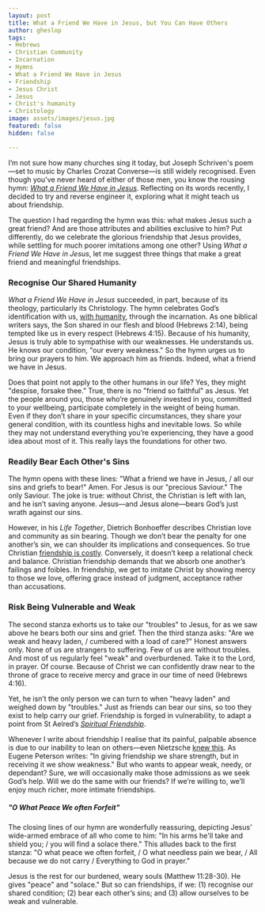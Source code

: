 ```yaml
---
layout: post
title: What a Friend We Have in Jesus, but You Can Have Others
author: gheslop
tags:
- Hebrews
- Christian Community
- Incarnation
- Hymns
- What a Friend We Have in Jesus
- Friendship
- Jesus Christ
- Jesus
- Christ's humanity
- Christology
image: assets/images/jesus.jpg
featured: false
hidden: false

---
```

I’m not sure how many churches sing it today, but Joseph Schriven's poem—set to music by Charles Crozat Converse—is still widely recognised. Even though you've never heard of either of those men, you know the rousing hymn: [_What a Friend We Have in Jesus_](https://www.hymnal.net/en/hymn/h/789 "The Hymn")_._ Reflecting on its words recently, I decided to try and reverse engineer it, exploring what it might teach us about friendship.

The question I had regarding the hymn was this: what makes Jesus such a great friend? And are those attributes and abilities exclusive to him? Put differently, do we celebrate the glorious friendship that Jesus provides, while settling for much poorer imitations among one other? Using _What a Friend We Have in Jesus_, let me suggest three things that make a great friend and meaningful friendships.

### Recognise Our Shared Humanity

_What a Friend We Have in Jesus_ succeeded, in part, because of its theology, particularly its Christology. The hymn celebrates God’s identification with us, [with humanity](https://rekindle.co.za/content/2022-10-06-jesus-weeping-at-lazarus-tomb-isn-t-remarkable-it-s-human "Jesus Wept for His Friend"), through the incarnation. As one biblical writers says, the Son shared in our flesh and blood (Hebrews 2:14), being tempted like us in every respect (Hebrews 4:15). Because of his humanity, Jesus is truly able to sympathise with our weaknesses. He understands us. He knows our condition, "our every weakness." So the hymn urges us to bring our prayers to him. We approach him as friends. Indeed, what a friend we have in Jesus.

Does that point not apply to the other humans in our life? Yes, they might "despise, forsake thee." True, there is no "friend so faithful" as Jesus. Yet the people around you, those who’re genuinely invested in you, committed to your wellbeing, participate completely in the weight of being human. Even if they don’t share in your specific circumstances, they share your general condition, with its countless highs and inevitable lows. So while they may not understand everything you’re experiencing, they have a good idea about most of it. This really lays the foundations for other two.

### Readily Bear Each Other's Sins

The hymn opens with these lines: "What a friend we have in Jesus, / all our sins and griefs to bear!" Amen. For Jesus is our "precious Saviour." The only Saviour. The joke is true: without Christ, the Christian is left with Ian, and he isn’t saving anyone. Jesus—and Jesus alone—bears God’s just wrath against our sins.

However, in his _Life Together_, Dietrich Bonhoeffer describes Christian love and community as sin bearing. Though we don’t bear the penalty for one another’s sin, we can shoulder its implications and consequences. So true Christian [friendship is costly](https://rekindle.co.za/content/2021-08-11-costly-friendship "Christian Friendships are Costly"). Conversely, it doesn’t keep a relational check and balance. Christian friendship demands that we absorb one another’s failings and foibles. In friendship, we get to imitate Christ by showing mercy to those we love, offering grace instead of judgment, acceptance rather than accusations.

### Risk Being Vulnerable and Weak

The second stanza exhorts us to take our "troubles" to Jesus, for as we saw above he bears both our sins and grief. Then the third stanza asks: "Are we weak and heavy laden, / cumbered with a load of care?" Honest answers only. None of us are strangers to suffering. Few of us are without troubles. And most of us regularly feel "weak" and overburdened. Take it to the Lord, in prayer. Of course. Because of Christ we can confidently draw near to the throne of grace to receive mercy and grace in our time of need (Hebrews 4:16).

Yet, he isn’t the only person we can turn to when "heavy laden" and weighed down by "troubles." Just as friends can bear our sins, so too they exist to help carry our grief. Friendship is forged in vulnerability, to adapt a point from St Aelred’s [_Spiritual Friendship_](https://rekindle.co.za/content/friendship/ "Definition of Friendship").

Whenever I write about friendship I realise that its painful, palpable absence is due to our inability to lean on others—even Nietzsche [knew this](https://rekindle.co.za/content/2020-09-04-fridays-with-fred-friendship "Nietzsche on Friendship"). As Eugene Peterson writes: "In giving friendship we share strength, but in receiving it we show weakness." But who wants to appear weak, needy, or dependant? Sure, we will occasionally make those admissions as we seek God’s help. Will we do the same with our friends? If we’re willing to, we’ll enjoy much richer, more intimate friendships.

##### "O What Peace We often Forfeit"

The closing lines of our hymn are wonderfully reassuring, depicting Jesus’ wide-armed embrace of all who come to him: "In his arms he'll take and shield you; / you will find a solace there." This alludes back to the first stanza: "O what peace we often forfeit, / O what needless pain we bear, / All because we do not carry / Everything to God in prayer."

Jesus is the rest for our burdened, weary souls (Matthew 11:28-30). He gives "peace" and "solace." But so can friendships, if we: (1) recognise our shared condition; (2) bear each other’s sins; and (3) allow ourselves to be weak and vulnerable.